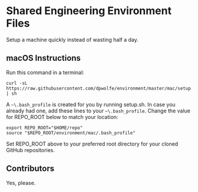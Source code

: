# Shared Engineering Environment Files
Setup a machine quickly instead of wasting half a day.

## macOS Instructions
Run this command in a terminal:

```
curl -sL https://raw.githubusercontent.com/dpwolfe/environment/master/mac/setup.sh | sh
```

A `~\.bash_profile` is created for you by running setup.sh. In case you already had one, add these lines to your `~\.bash_profile`. Change the value for REPO_ROOT below to match your location:
```shell
export REPO_ROOT="$HOME/repo"
source "$REPO_ROOT/environment/mac/.bash_profile"
```
Set REPO\_ROOT above to your preferred root directory for your cloned GitHub repositories.

## Contributors
Yes, please.
